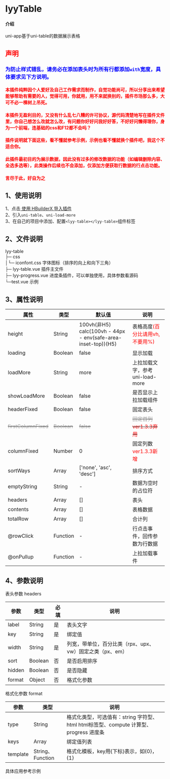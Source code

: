# lyyTable

#### 介绍
uni-app基于uni-table的数据展示表格

## <font color=red>声明</font>

### __<font color=blue>为防止样式错乱，请务必在添加表头时为所有行都添加`with`宽度，具体要求见下方说明。</font>__

#### <font color=red>本插件纯粹因个人爱好及自己工作需求而制作，自觉功能尚可，所以分享出来希望能够帮助有需要的人，觉得可用，你就用，用不来就换别的，插件市场那么多，大可不必一棵树上吊死。</font>

#### <font color=red>本插件无盈利目的，又没有什么乱七八糟的许可协议，源代码清楚地写在插件文件里，你自己想怎么改就怎么改，有问题你好好问我好好答，不好好问懒得理你，身为一个前端，连基础的css和F12都不会吗？</font>

#### <font color=red>插件说明就下面这些，看不懂就参考示例，示例也看不懂就换个插件吧，我这个不适合你。</font>

#### <font color=red>此插件最初目的为展示数据，因此没有过多的修改数据的功能（如编辑删除内容、全选多选等），此类操作后续也不会添加，仅添加方便获取行数据的行点击功能。</font>

#### <font color=red>言尽于此，好自为之</font>
## 1、使用说明
1、点击<span class="banner"><a class="btn btn-hx-import hmt-btn-hx-import" onclick="download_plugin(1, 0)" href="javascript:void(0)">
使用 HBuilderX 导入插件</a></span>  
2、引入`uni-table`、`uni-load-more`  
3、在自己的项目中添加、配置`<lyy-table></lyy-table>`组件标签

## 2、文件说明

lyy-table  
├─ css  
│└─ iconfont.css 字体图标（排序的向上和向下三角）  
├─ lyy-table.vue 插件主文件  
├─ lyy-progress.vue 进度条插件，可以单独使用，具体参数看源码  
└─test.vue 示例

## 3、属性说明
| 属性 | 类型 | 默认值 | 说明 |
|---|---|---|---|
|height|String|100vh(非H5) calc(100vh - 44px - env(safe-area-inset-top))(H5)|表格高度<font color=red>(百分比请用vh,不要用%)</font>|
|loading|Boolean|false|显示加载|
|loadMore|String|more|上拉加载文字，参考uni-load-more|
|showLoadMore|Boolean|false|是否显示上拉加载组件|
|headerFixed|Boolean|false|固定表头|
|~~<font color=#a0a0a0>firstColumnFixed</font>~~|~~<font color=#a0a0a0>Boolean</font>~~|~~<font color=#a0a0a0>false</font>~~|~~<font color=#a0a0a0>固定首列</font> <font color=red>ver1.3.3弃用</font>~~|
|columnFixed|Number|0|固定列数 <font color=red>ver1.3.3新增</font>|
|sortWays|Array|['none', 'asc', 'desc']|排序方式|
|emptyString|String|-|数据为空时的占位符|
|headers|Array|[]|表头|
|contents|Array|[]|表格数据|
|totalRow|Array|[]|合计列|
|@rowClick|Function|-|行点击事件，回传参数为行数据|
|@onPullup|Function|-|上拉加载事件|


## 4、参数说明

表头参数 headers

|参数|类型|必填|说明|
|---|---|---|---|
|label|String|是|表头文字|
|key|String|是|绑定值|
|width|String|是|列宽，带单位，百分比类（rpx、upx、vw）固定之类（px、em）|
|sort|Boolean|否|是否启用排序|
|hidden|Boolean|否|是否隐藏|
|format|Object|否|格式化参数|

格式化参数 format

|参数|类型|说明|
|---|---|---|
|type|String|格式化类型，可选值有：string 字符型、html html标签型、compute 计算型、progress 进度条|
|keys|Array|绑定值列表|
|template|String、Function|格式化模板，key用{下标}表示，如{0}，{1}|

 具体应用参考示例
